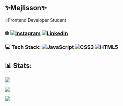 

## ✨Mejlisson✨
💡Frontend Developer Student<br>
### 🌐 [![Instagram](https://img.shields.io/badge/Instagram-%23E4405F.svg?logo=Instagram&logoColor=white)](https://instagram.com/https://www.instagram.com/petimat_melhi/) [![LinkedIn](https://img.shields.io/badge/LinkedIn-%230077B5.svg?logo=linkedin&logoColor=white)](https://linkedin.com/in/www.linkedin.com/in/mejlisson) 

### 💻 Tech Stack: ![JavaScript](https://img.shields.io/badge/javascript-%23323330.svg?style=for-the-badge&logo=javascript&logoColor=%23F7DF1E) ![CSS3](https://img.shields.io/badge/css3-%231572B6.svg?style=for-the-badge&logo=css3&logoColor=white) ![HTML5](https://img.shields.io/badge/html5-%23E34F26.svg?style=for-the-badge&logo=html5&logoColor=white)
## 📊 Stats:
![](https://github-readme-stats.vercel.app/api?username=Mejlisson&theme=dark&hide_border=false&include_all_commits=false&count_private=false)<br/>

![](https://github-readme-stats.vercel.app/api/top-langs/?username=Mejlisson&theme=dark&hide_border=false&include_all_commits=false&count_private=false&layout=compact)

[![](https://visitcount.itsvg.in/api?id=Mejlisson&icon=3&color=10)](https://visitcount.itsvg.in)

<!-- Proudly created with GPRM ( https://gprm.itsvg.in ) -->
